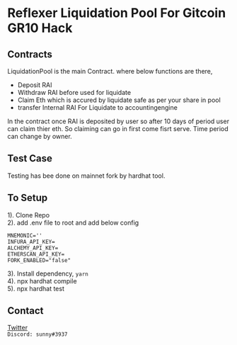 # Reflexer Liquidation Pool For Gitcoin GR10 Hack

## Contracts

LiquidationPool is the main Contract. where below functions are there,  
-   Deposit RAI
-   Withdraw RAI before used for liquidate
-   Claim Eth which is accured by liquidate safe as per your share in pool
-   transfer Internal RAI For Liquidate to accountingengine

In the contract once RAI is deposited by user so after 10 days of period user can claim thier eth. So claiming can go in first come fisrt serve. Time period can change by owner.

## Test Case

Testing has bee done on mainnet fork by hardhat tool.

## To Setup

1). Clone Repo  
2). add .env file to root and add below config

    MNEMONIC=''
    INFURA_API_KEY=
    ALCHEMY_API_KEY=
    ETHERSCAN_API_KEY=
    FORK_ENABLED="false"

3). Install dependency, `yarn`  
4). npx hardhat compile  
5). npx hardhat test  

## Contact

[Twitter](https://twitter.com/RadadiyaSunny)  
`Discord: sunny#3937` 